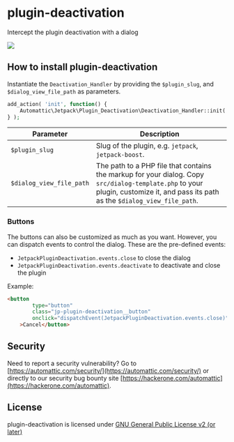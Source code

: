 # plugin-deactivation

Intercept the plugin deactivation with a dialog

![](https://d.pr/i/EJcfWh+)

## How to install plugin-deactivation

Instantiate the `Deactivation_Handler` by providing the `$plugin_slug`, and `$dialog_view_file_path` as parameters.

```PHP
add_action( 'init', function() {
	Automattic\Jetpack\Plugin_Deactivation\Deactivation_Handler::init( $plugin_slug, $dialog_view_file_path );
} );
```


| Parameter                 | Description                                                                                                                                                                        |
|--------------------------|------------------------------------------------------------------------------------------------------------------------------------------------------------------------------------|
| `$plugin_slug`           | Slug of the plugin, e.g. `jetpack`, `jetpack-boost`.                                                                                                                               |
| `$dialog_view_file_path` | The path to a PHP file that contains the markup for your dialog.  Copy `src/dialog-template.php` to your plugin, customize it, and  pass its path as the `$dialog_view_file_path`. |

### Buttons
The buttons can also be customized as much as you want. However, you can dispatch events to control the dialog. These are the pre-defined events:
- `JetpackPluginDeactivation.events.close` to close the dialog
- `JetpackPluginDeactivation.events.deactivate` to deactivate and close the plugin

Example:

```HTML
<button 
		type="button"
		class="jp-plugin-deactivation__button"
		onclick="dispatchEvent(JetpackPluginDeactivation.events.close)"
	>Cancel</button>
```


## Security

Need to report a security vulnerability? Go to [https://automattic.com/security/](https://automattic.com/security/) or directly to our security bug bounty site [https://hackerone.com/automattic](https://hackerone.com/automattic).

## License

plugin-deactivation is licensed under [GNU General Public License v2 (or later)](./LICENSE.txt)

